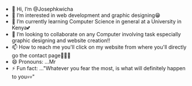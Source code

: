 - 👋 Hi, I’m @Josephkwicha
- 👀 I’m interested in web development and graphic designing😁
- 🌱 I’m currently learning Computer Science in general at a University in Kenya💕
- 💞️ I’m looking to collaborate on any Computer involving task especially graphic designing and website creation!!
- 📫 How to reach me you'll click on my website from where you'll directly go the contact page🤗🤗🤞
- 😄 Pronouns: ...Mr
- ⚡ Fun fact: ..."Whatever you fear the most, is what will definitely happen to you💀💀"

<!---
Josephkwicha004/Josephkwicha004 is a ✨ special ✨ repository because its `README.md` (this file) appears on your GitHub profile.
You can click the Preview link to take a look at your changes.
--->
